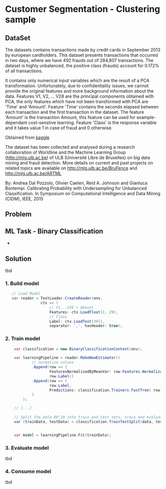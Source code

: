 # Customer Segmentation - Clustering sample

## DataSet

The datasets contains transactions made by credit cards in September 2013 by european cardholders. This dataset presents transactions that occurred in two days, where we have 492 frauds out of 284,807 transactions. The dataset is highly unbalanced, the positive class (frauds) account for 0.172% of all transactions.

It contains only numerical input variables which are the result of a PCA transformation. Unfortunately, due to confidentiality issues, we cannot provide the original features and more background information about the data. Features V1, V2, ... V28 are the principal components obtained with PCA, the only features which have not been transformed with PCA are 'Time' and 'Amount'. Feature 'Time' contains the seconds elapsed between each transaction and the first transaction in the dataset. The feature 'Amount' is the transaction Amount, this feature can be used for example-dependant cost-senstive learning. Feature 'Class' is the response variable and it takes value 1 in case of fraud and 0 otherwise.

Obtained from [kaggle](https://www.kaggle.com/mlg-ulb/creditcardfraud)

The dataset has been collected and analysed during a research collaboration of Worldline and the Machine Learning Group (http://mlg.ulb.ac.be) of ULB (Université Libre de Bruxelles) on big data mining and fraud detection. More details on current and past projects on related topics are available on http://mlg.ulb.ac.be/BruFence and http://mlg.ulb.ac.be/ARTML

By: Andrea Dal Pozzolo, Olivier Caelen, Reid A. Johnson and Gianluca Bontempi. Calibrating Probability with Undersampling for Unbalanced Classification. In Symposium on Computational Intelligence and Data Mining (CIDM), IEEE, 2015

## Problem

## ML Task - Binary Classification

-  

## Solution
tbd

### 1. Build model

`````csharp
   // Load Model
   var reader = TextLoader.CreateReader(env,
                ctx => (
                    // V1...V28 + Amount
                    Features: ctx.LoadFloat(1, 29),
                    // Class
                    Label: ctx.LoadText(30)),
                    separator: ',', hasHeader: true);
`````

### 2. Train model

`````csharp
    var classification = new BinaryClassificationContext(env);

    var learningPipeline = reader.MakeNewEstimator()
            // normalize values
            .Append(row => (
                    FeaturesNormalizedByMeanVar: row.Features.NormalizeByMeanVar(),
                    row.Label))
            .Append(row => (
                    row.Label,
                    Predictions: classification.Trainers.FastTree( row.Label, row.FeaturesNormalizedByMeanVar)
            )
        );

    // [...]

    // Split the data 80:20 into train and test sets, train and evaluate.
    var (trainData, testData) = classification.TrainTestSplit(data, testFraction: 0.2);


    var model = learningPipeline.Fit(trainData);
`````

### 3. Evaluate model
tbd

### 4. Consume model
tbd